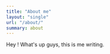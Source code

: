 ```yaml
---
title: "About me"
layout: "single"
url: "/about/"
summary: about
---
```


Hey ! What's up guys, this is me writing.
